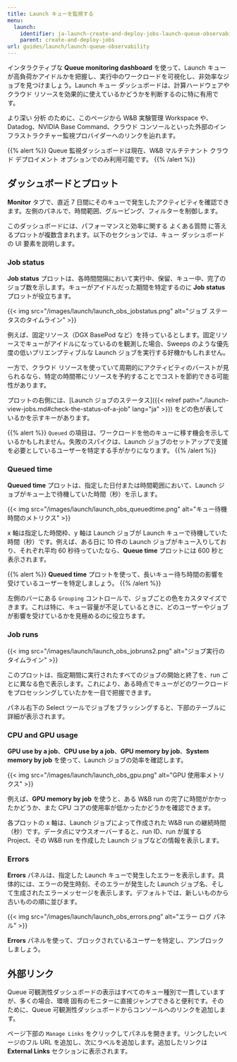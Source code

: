 ```yaml
---
title: Launch キューを監視する
menu:
  launch:
    identifier: ja-launch-create-and-deploy-jobs-launch-queue-observability
    parent: create-and-deploy-jobs
url: guides/launch/launch-queue-observability
---
```


インタラクティブな **Queue monitoring dashboard** を使って、Launch キューが高負荷かアイドルかを把握し、実行中のワークロードを可視化し、非効率なジョブを見つけましょう。Launch キュー ダッシュボードは、計算ハードウェアやクラウド リソースを効果的に使えているかどうかを判断するのに特に有用です。

より深い 分析 のために、このページから W&B 実験管理 Workspace や、Datadog、NVIDIA Base Command、クラウド コンソールといった外部のインフラストラクチャー監視プロバイダーへのリンクを辿れます。

{{% alert %}}
Queue 監視ダッシュボードは現在、W&B マルチテナント クラウド デプロイメント オプションでのみ利用可能です。
{{% /alert %}}

## ダッシュボードとプロット
**Monitor** タブで、直近 7 日間にそのキューで発生したアクティビティを確認できます。左側のパネルで、時間範囲、グルーピング、フィルターを制御します。

このダッシュボードには、パフォーマンスと効率に関する よくある質問 に答えるプロットが複数含まれます。以下のセクションでは、キュー ダッシュボードの UI 要素を説明します。

### Job status
**Job status** プロットは、各時間間隔において実行中、保留、キュー中、完了のジョブ数を示します。キューがアイドルだった期間を特定するのに **Job status** プロットが役立ちます。 

{{< img src="/images/launch/launch_obs_jobstatus.png" alt="ジョブ ステータスのタイムライン" >}}

例えば、固定リソース（DGX BasePod など）を持っているとします。固定リソースでキューがアイドルになっているのを観測した場合、Sweeps のような優先度の低いプリエンプティブルな Launch ジョブを実行する好機かもしれません。

一方で、クラウド リソースを使っていて周期的にアクティビティのバーストが見られるなら、特定の時間帯にリソースを予約することでコストを節約できる可能性があります。

プロットの右側には、[Launch ジョブのステータス]({{< relref path="./launch-view-jobs.md#check-the-status-of-a-job" lang="ja" >}}) をどの色が表しているかを示すキーがあります。

{{% alert %}}
`Queued` の項目は、ワークロードを他のキューに移す機会を示しているかもしれません。失敗のスパイクは、Launch ジョブのセットアップで支援を必要としているユーザーを特定する手がかりになります。
{{% /alert %}}

### Queued time
**Queued time** プロットは、指定した日付または時間範囲において、Launch ジョブがキュー上で待機していた時間（秒）を示します。 

{{< img src="/images/launch/launch_obs_queuedtime.png" alt="キュー待機時間のメトリクス" >}}

x 軸は指定した時間枠、y 軸は Launch ジョブが Launch キューで待機していた時間（秒）です。例えば、ある日に 10 件の Launch ジョブがキュー入りしており、それぞれ平均 60 秒待っていたなら、**Queue time** プロットには 600 秒と表示されます。

{{% alert %}}
**Queued time** プロットを使って、長いキュー待ち時間の影響を受けているユーザーを特定しましょう。 
{{% /alert %}}

左側のバーにある `Grouping` コントロールで、ジョブごとの色をカスタマイズできます。これは特に、キュー容量が不足しているときに、どのユーザーやジョブが影響を受けているかを見極めるのに役立ちます。

### Job runs
{{< img src="/images/launch/launch_obs_jobruns2.png" alt="ジョブ実行のタイムライン" >}}

このプロットは、指定期間に実行されたすべてのジョブの開始と終了を、run ごとに異なる色で表示します。これにより、ある時点でキューがどのワークロードをプロセッシングしていたかを一目で把握できます。  

パネル右下の Select ツールでジョブをブラッシングすると、下部のテーブルに詳細が表示されます。

### CPU and GPU usage
**GPU use by a job**、**CPU use by a job**、**GPU memory by job**、**System memory by job** を使って、Launch ジョブの効率を確認します。 

{{< img src="/images/launch/launch_obs_gpu.png" alt="GPU 使用率メトリクス" >}}

例えば、**GPU memory by job** を使うと、ある W&B run の完了に時間がかかったかどうか、また CPU コアの使用率が低かったかどうかを確認できます。

各プロットの x 軸は、Launch ジョブによって作成された W&B run の継続時間（秒）です。データ点にマウスオーバーすると、run ID、run が属する Project、その W&B run を作成した Launch ジョブなどの情報を表示します。

### Errors
**Errors** パネルは、指定した Launch キューで発生したエラーを表示します。具体的には、エラーの発生時刻、そのエラーが発生した Launch ジョブ名、そして生成されたエラーメッセージを表示します。デフォルトでは、新しいものから古いものの順に並びます。 

{{< img src="/images/launch/launch_obs_errors.png" alt="エラー ログ パネル" >}}

**Errors** パネルを使って、ブロックされているユーザーを特定し、アンブロックしましょう。 

## 外部リンク
Queue 可観測性ダッシュボードの表示はすべてのキュー種別で一貫していますが、多くの場合、環境 固有のモニターに直接ジャンプできると便利です。そのために、Queue 可観測性ダッシュボードからコンソールへのリンクを追加します。

ページ下部の `Manage Links` をクリックしてパネルを開きます。リンクしたいページのフル URL を追加し、次にラベルを追加します。追加したリンクは **External Links** セクションに表示されます。